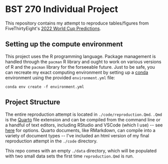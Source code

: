 # BST 270 Individual Project

This repository contains my attempt to reproduce tables/figures from FiveThirtyEight's [2022 World Cup Predictions](https://projects.fivethirtyeight.com/2022-world-cup-predictions/). 

## Setting up the compute environment

This project uses the R programming language. Package management is handled through the `pacman` R library and ought to work on various versions of R and the `pacman` library for the forseeable future. Just to be safe, you can recreate my exact computing environment by setting up a [conda](https://quarto.org/docs/get-started/) environment using the provided `environment.yml` file:

```
conda env create -f environment.yml
```

## Project Structure

The entire reproduction attempt is located in `./code/reproduction.Qmd`. `.Qmd` is the [Quarto](https://quarto.org) file extension and can be compiled from the command line or a handful of text editors, including RStudio and VSCode (which I use) -- see [here](https://quarto.org/docs/get-started/) for options. Quarto documents, like RMarkdown, can compile into a variety of document types -- I've included an html version of my final reproduction attempt in the `./code` directory.

This repo comes with an empty `./data` directory, which will be populated with two small data sets the first time `reproduction.Qmd` is run. 
